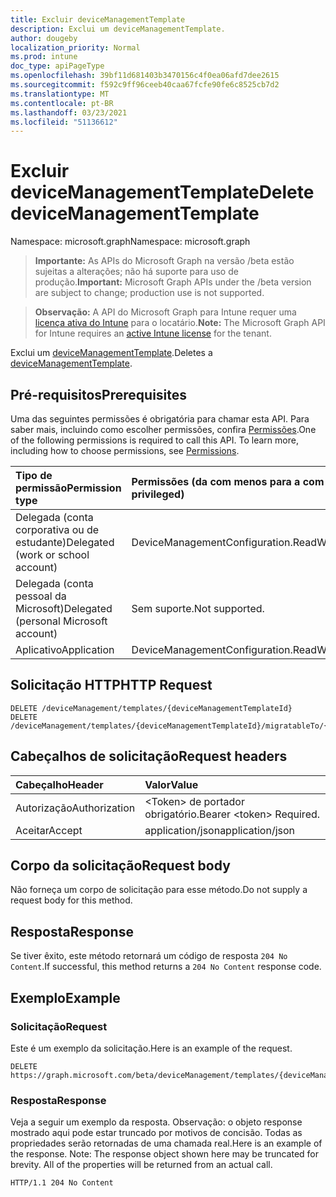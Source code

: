 ```yaml
---
title: Excluir deviceManagementTemplate
description: Exclui um deviceManagementTemplate.
author: dougeby
localization_priority: Normal
ms.prod: intune
doc_type: apiPageType
ms.openlocfilehash: 39bf11d681403b3470156c4f0ea06afd7dee2615
ms.sourcegitcommit: f592c9ff96ceeb40caa67fcfe90fe6c8525cb7d2
ms.translationtype: MT
ms.contentlocale: pt-BR
ms.lasthandoff: 03/23/2021
ms.locfileid: "51136612"
---
```

# <a name="delete-devicemanagementtemplate"></a><span data-ttu-id="83916-103">Excluir deviceManagementTemplate</span><span class="sxs-lookup"><span data-stu-id="83916-103">Delete deviceManagementTemplate</span></span>

<span data-ttu-id="83916-104">Namespace: microsoft.graph</span><span class="sxs-lookup"><span data-stu-id="83916-104">Namespace: microsoft.graph</span></span>

> <span data-ttu-id="83916-105">**Importante:** As APIs do Microsoft Graph na versão /beta estão sujeitas a alterações; não há suporte para uso de produção.</span><span class="sxs-lookup"><span data-stu-id="83916-105">**Important:** Microsoft Graph APIs under the /beta version are subject to change; production use is not supported.</span></span>

> <span data-ttu-id="83916-106">**Observação:** A API do Microsoft Graph para Intune requer uma [licença ativa do Intune](https://go.microsoft.com/fwlink/?linkid=839381) para o locatário.</span><span class="sxs-lookup"><span data-stu-id="83916-106">**Note:** The Microsoft Graph API for Intune requires an [active Intune license](https://go.microsoft.com/fwlink/?linkid=839381) for the tenant.</span></span>

<span data-ttu-id="83916-107">Exclui um [deviceManagementTemplate](../resources/intune-deviceintent-devicemanagementtemplate.md).</span><span class="sxs-lookup"><span data-stu-id="83916-107">Deletes a [deviceManagementTemplate](../resources/intune-deviceintent-devicemanagementtemplate.md).</span></span>

## <a name="prerequisites"></a><span data-ttu-id="83916-108">Pré-requisitos</span><span class="sxs-lookup"><span data-stu-id="83916-108">Prerequisites</span></span>
<span data-ttu-id="83916-p101">Uma das seguintes permissões é obrigatória para chamar esta API. Para saber mais, incluindo como escolher permissões, confira [Permissões](/graph/permissions-reference).</span><span class="sxs-lookup"><span data-stu-id="83916-p101">One of the following permissions is required to call this API. To learn more, including how to choose permissions, see [Permissions](/graph/permissions-reference).</span></span>

|<span data-ttu-id="83916-111">Tipo de permissão</span><span class="sxs-lookup"><span data-stu-id="83916-111">Permission type</span></span>|<span data-ttu-id="83916-112">Permissões (da com menos para a com mais privilégios)</span><span class="sxs-lookup"><span data-stu-id="83916-112">Permissions (from least to most privileged)</span></span>|
|:---|:---|
|<span data-ttu-id="83916-113">Delegada (conta corporativa ou de estudante)</span><span class="sxs-lookup"><span data-stu-id="83916-113">Delegated (work or school account)</span></span>|<span data-ttu-id="83916-114">DeviceManagementConfiguration.ReadWrite.All</span><span class="sxs-lookup"><span data-stu-id="83916-114">DeviceManagementConfiguration.ReadWrite.All</span></span>|
|<span data-ttu-id="83916-115">Delegada (conta pessoal da Microsoft)</span><span class="sxs-lookup"><span data-stu-id="83916-115">Delegated (personal Microsoft account)</span></span>|<span data-ttu-id="83916-116">Sem suporte.</span><span class="sxs-lookup"><span data-stu-id="83916-116">Not supported.</span></span>|
|<span data-ttu-id="83916-117">Aplicativo</span><span class="sxs-lookup"><span data-stu-id="83916-117">Application</span></span>|<span data-ttu-id="83916-118">DeviceManagementConfiguration.ReadWrite.All</span><span class="sxs-lookup"><span data-stu-id="83916-118">DeviceManagementConfiguration.ReadWrite.All</span></span>|

## <a name="http-request"></a><span data-ttu-id="83916-119">Solicitação HTTP</span><span class="sxs-lookup"><span data-stu-id="83916-119">HTTP Request</span></span>
<!-- {
  "blockType": "ignored"
}
-->
``` http
DELETE /deviceManagement/templates/{deviceManagementTemplateId}
DELETE /deviceManagement/templates/{deviceManagementTemplateId}/migratableTo/{deviceManagementTemplateId}
```

## <a name="request-headers"></a><span data-ttu-id="83916-120">Cabeçalhos de solicitação</span><span class="sxs-lookup"><span data-stu-id="83916-120">Request headers</span></span>
|<span data-ttu-id="83916-121">Cabeçalho</span><span class="sxs-lookup"><span data-stu-id="83916-121">Header</span></span>|<span data-ttu-id="83916-122">Valor</span><span class="sxs-lookup"><span data-stu-id="83916-122">Value</span></span>|
|:---|:---|
|<span data-ttu-id="83916-123">Autorização</span><span class="sxs-lookup"><span data-stu-id="83916-123">Authorization</span></span>|<span data-ttu-id="83916-124">&lt;Token&gt; de portador obrigatório.</span><span class="sxs-lookup"><span data-stu-id="83916-124">Bearer &lt;token&gt; Required.</span></span>|
|<span data-ttu-id="83916-125">Aceitar</span><span class="sxs-lookup"><span data-stu-id="83916-125">Accept</span></span>|<span data-ttu-id="83916-126">application/json</span><span class="sxs-lookup"><span data-stu-id="83916-126">application/json</span></span>|

## <a name="request-body"></a><span data-ttu-id="83916-127">Corpo da solicitação</span><span class="sxs-lookup"><span data-stu-id="83916-127">Request body</span></span>
<span data-ttu-id="83916-128">Não forneça um corpo de solicitação para esse método.</span><span class="sxs-lookup"><span data-stu-id="83916-128">Do not supply a request body for this method.</span></span>

## <a name="response"></a><span data-ttu-id="83916-129">Resposta</span><span class="sxs-lookup"><span data-stu-id="83916-129">Response</span></span>
<span data-ttu-id="83916-130">Se tiver êxito, este método retornará um código de resposta `204 No Content`.</span><span class="sxs-lookup"><span data-stu-id="83916-130">If successful, this method returns a `204 No Content` response code.</span></span>

## <a name="example"></a><span data-ttu-id="83916-131">Exemplo</span><span class="sxs-lookup"><span data-stu-id="83916-131">Example</span></span>

### <a name="request"></a><span data-ttu-id="83916-132">Solicitação</span><span class="sxs-lookup"><span data-stu-id="83916-132">Request</span></span>
<span data-ttu-id="83916-133">Este é um exemplo da solicitação.</span><span class="sxs-lookup"><span data-stu-id="83916-133">Here is an example of the request.</span></span>
``` http
DELETE https://graph.microsoft.com/beta/deviceManagement/templates/{deviceManagementTemplateId}
```

### <a name="response"></a><span data-ttu-id="83916-134">Resposta</span><span class="sxs-lookup"><span data-stu-id="83916-134">Response</span></span>
<span data-ttu-id="83916-p102">Veja a seguir um exemplo da resposta. Observação: o objeto response mostrado aqui pode estar truncado por motivos de concisão. Todas as propriedades serão retornadas de uma chamada real.</span><span class="sxs-lookup"><span data-stu-id="83916-p102">Here is an example of the response. Note: The response object shown here may be truncated for brevity. All of the properties will be returned from an actual call.</span></span>
``` http
HTTP/1.1 204 No Content
```




